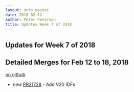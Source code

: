 ```yaml
---
layout: onto_master
date: 2018-02-12
author: Peter Peterson
title: Updates Week 7 of 2018
---
```

Updates for Week 7 of 2018
--------------------------

Detailed Merges for Feb 12 to 18, 2018
--------------------------------------
[on github](https://github.com/mantidproject/mantid/pulls?q=is%3Apr+merged%3A2018-02-13..2018-02-18)

* *new* [PR21728](https://github.com/mantidproject/mantid/pull/21728) - Add V20 IDFs
